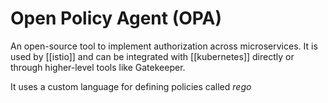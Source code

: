 # Open Policy Agent (OPA)
An open-source tool to implement authorization across microservices. It is used by [[istio]] and can be integrated with [[kubernetes]] directly or through higher-level tools like Gatekeeper.

It uses a custom language for defining policies called *rego*

